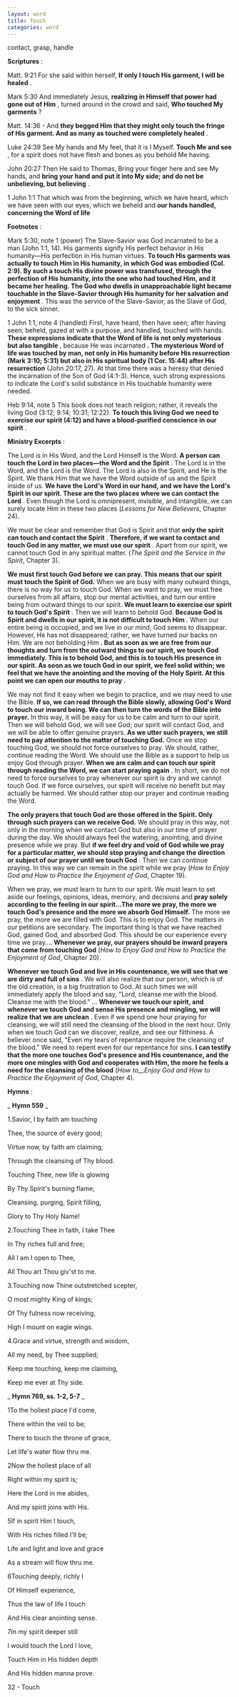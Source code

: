 ```yaml
---
layout: word
title: Touch
categories: word
---
```


contact, grasp, handle

**Scriptures** :

Matt. 9:21 For she said within herself, **If only I touch His garment, I will be healed** .

Mark 5:30 And immediately Jesus, **realizing in Himself that power had gone out of Him** , turned around in the crowd and said, **Who touched My garments** ?

Matt. 14:36 - And **they begged Him that they might only touch the fringe of His garment. And as many as touched were completely healed** .

Luke 24:39 See My hands and My feet, that it is I Myself. **Touch Me and see** , for a spirit does not have flesh and bones as you behold Me having.

John 20:27 Then He said to Thomas, Bring your finger here and see My hands, and **bring your hand and put it into My side; and do not be unbelieving, but believing** .

1 John 1:1 That which was from the beginning, which we have heard, which we have seen with our eyes, which we beheld and **our hands handled, concerning the Word of life**

**Footnotes** :

Mark 5:30, note 1 (power) The Slave-Savior was God incarnated to be a man (John 1:1, 14). His garments signify His perfect behavior in His humanity—His perfection in His human virtues. **To touch His garments was actually to touch Him in His humanity, in which God was embodied (Col. 2:9). By such a touch His divine power was transfused, through the perfection of His humanity, into the one who had touched Him, and it became her healing. The God who dwells in unapproachable light became touchable in the Slave-Savior through His humanity for her salvation and enjoyment** . This was the service of the Slave-Savior, as the Slave of God, to the sick sinner.

1 John 1:1, note 4 (handled) First, have heard, then have seen; after having seen, beheld, gazed at with a purpose, and handled, touched with hands. **These expressions indicate that the Word of life is not only mysterious but also tangible** , because He was incarnated **. The mysterious Word of life was touched by man, not only in His humanity before His resurrection (Mark 3:10; 5:31) but also in His spiritual body (1 Cor. 15:44) after His resurrection** (John 20:17, 27). At that time there was a heresy that denied the incarnation of the Son of God (4:1-3). Hence, such strong expressions to indicate the Lord's solid substance in His touchable humanity were needed.

Heb 9:14, note 5 This book does not teach religion; rather, it reveals the living God (3:12; 9:14; 10:31; 12:22). **To touch this living God we need to exercise our spirit (4:12) and have a blood-purified conscience in our spirit** .

**Ministry Excerpts** :

The Lord is in His Word, and the Lord Himself is the Word. **A person can touch the Lord in two places—the Word and the Spirit** . The Lord is in the Word, and the Lord is the Word. The Lord is also in the Spirit, and He is the Spirit. We thank Him that we have the Word outside of us and the Spirit inside of us. **We have the Lord's Word in our hand, and we have the Lord's Spirit in our spirit. These are the two places where we can contact the Lord** . Even though the Lord is omnipresent, invisible, and intangible, we can surely locate Him in these two places (_Lessons for New Believers_, Chapter 24).

We must be clear and remember that God is Spirit and that **only the spirit can touch and contact the Spirit** . **Therefore, if we want to contact and touch God in any matter, we must use our spirit** . Apart from our spirit, we cannot touch God in any spiritual matter. (_The Spirit and the Service in the Spirit_, Chapter 3).

**We must first touch God before we can pray. This means that our spirit must touch the Spirit of God.** When we are busy with many outward things, there is no way for us to touch God. When we want to pray, we must free ourselves from all affairs, stop our mental activities, and turn our entire being from outward things to our spirit. **We must learn to exercise our spirit to touch God's Spirit** . Then we will learn to behold God. **Because God is Spirit and dwells in our spirit, it is not difficult to touch Him** . When our entire being is occupied, and we live in our mind, God seems to disappear. However, He has not disappeared; rather, we have turned our backs on Him. We are not beholding Him **. But as soon as we are free from our thoughts and turn from the outward things to our spirit, we touch God immediately. This is to behold God, and this is to touch His presence in our spirit. As soon as we touch God in our spirit, we feel solid within; we feel that we have the anointing and the moving of the Holy Spirit. At this point we can open our mouths to pray** .

We may not find it easy when we begin to practice, and we may need to use the Bible. **If so, we can read through the Bible slowly, allowing God's Word to touch our inward being. We can then turn the words of the Bible into prayer.** In this way, it will be easy for us to be calm and turn to our spirit. Then we will behold God, we will see God; our spirit will contact God, and we will be able to offer genuine prayers. **As we utter such prayers, we still need to pay attention to the matter of touching God.** Once we stop touching God, we should not force ourselves to pray. We should, rather, continue reading the Word. We should use the Bible as a support to help us enjoy God through prayer. **When we are calm and can touch our spirit through reading the Word, we can start praying again** . In short, we do not need to force ourselves to pray whenever our spirit is dry and we cannot touch God. If we force ourselves, our spirit will receive no benefit but may actually be harmed. We should rather stop our prayer and continue reading the Word.

**The only prayers that touch God are those offered in the Spirit. Only through such prayers can we receive God.** We should pray in this way, not only in the morning when we contact God but also in our time of prayer during the day. We should always feel the watering, anointing, and divine presence while we pray. But **if we feel dry and void of God while we pray for a particular matter, we should stop praying and change the direction or subject of our prayer until we touch God** . Then we can continue praying. In this way we can remain in the spirit while we pray (_How to Enjoy God and How to Practice the Enjoyment of God_, Chapter 19).

When we pray, we must learn to turn to our spirit. We must learn to set aside our feelings, opinions, ideas, memory, and decisions and **pray solely according to the feeling in our spirit…The more we pray, the more we touch God's presence and the more we absorb God Himself.** The more we pray, the more we are filled with God. This is to enjoy God. The matters in our petitions are secondary. The important thing is that we have reached God, gained God, and absorbed God. This should be our experience every time we pray…. **Whenever we pray, our prayers should be inward prayers that come from touching God** (_How to Enjoy God and How to Practice the Enjoyment of God_, Chapter 20).

**Whenever we touch God and live in His countenance, we will see that we are dirty and full of sins** . We will also realize that our person, which is of the old creation, is a big frustration to God. At such times we will immediately apply the blood and say, "Lord, cleanse me with the blood. Cleanse me with the blood." … **Whenever we touch our spirit, and whenever we touch God and sense His presence and mingling, we will realize that we are unclean** . Even if we spend one hour praying for cleansing, we will still need the cleansing of the blood in the next hour. Only when we touch God can we discover, realize, and see our filthiness. A believer once said, "Even my tears of repentance require the cleansing of the blood." We need to repent even for our repentance for sins. **I can testify that the more one touches God's presence and His countenance, and the more one mingles with God and cooperates with Him, the more he feels a need for the cleansing of the blood** (_How to__Enjoy God and How to Practice the Enjoyment of God_, Chapter 4).

**Hymns** :

_ **Hymn 559** _

1.Savior, I by faith am touching

Thee, the source of every good;

Virtue now, by faith am claiming,

Through the cleansing of Thy blood.

Touching Thee, new life is glowing

By Thy Spirit's burning flame;

Cleansing, purging, Spirit filling,

Glory to Thy Holy Name!

2.Touching Thee in faith, I take Thee

In Thy riches full and free;

All I am I open to Thee,

All Thou art Thou giv'st to me.

3.Touching now Thine outstretched scepter,

O most mighty King of kings;

Of Thy fulness now receiving,

High I mount on eagle wings.

4.Grace and virtue, strength and wisdom,

All my need, by Thee supplied;

Keep me touching, keep me claiming,

Keep me ever at Thy side.

_ **Hymn 769, ss. 1-2, 5-7** _

1To the holiest place I'd come,

There within the veil to be;

There to touch the throne of grace,

Let life's water flow thru me.

2Now the holiest place of all

Right within my spirit is;

Here the Lord in me abides,

And my spirit joins with His.

5If in spirit Him I touch,

With His riches filled I'll be;

Life and light and love and grace

As a stream will flow thru me.

6Touching deeply, richly I

Of Himself experience,

Thus the law of life I touch

And His clear anointing sense.

7In my spirit deeper still

I would touch the Lord I love,

Touch Him in His hidden depth

And His hidden manna prove.

32 - Touch
